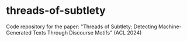 # threads-of-subtlety
Code repository for the paper: "Threads of Subtlety: Detecting Machine-Generated Texts Through Discourse Motifs" (ACL 2024)
